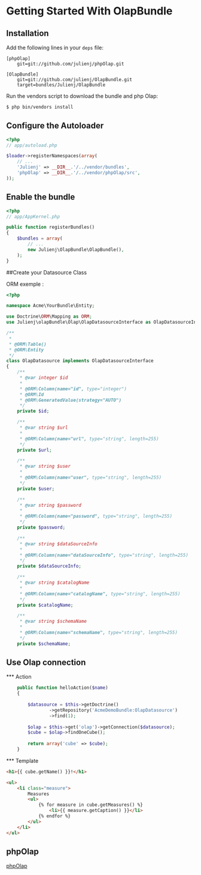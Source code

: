 Getting Started With OlapBundle
==================================


## Installation

Add the following lines in your `deps` file:

```
[phpOlap]
    git=git://github.com/julienj/phpOlap.git

[OlapBundle]
    git=git://github.com/julienj/OlapBundle.git
    target=bundles/Julienj/OlapBundle

```

Run the vendors script to download the bundle and php Olap:

``` bash
$ php bin/vendors install
```

## Configure the Autoloader

``` php
<?php
// app/autoload.php

$loader->registerNamespaces(array(
    // ...
    'Julienj' => __DIR__.'/../vendor/bundles',
    'phpOlap' => __DIR__.'/../vendor/phpOlap/src',
));
```

## Enable the bundle


``` php
<?php
// app/AppKernel.php

public function registerBundles()
{
    $bundles = array(
        // ...
        new Julienj\OlapBundle\OlapBundle(),
    );
}
```

##Create your Datasource Class

ORM exemple :

``` php
<?php

namespace Acme\YourBundle\Entity;

use Doctrine\ORM\Mapping as ORM;
use Julienj\olapBundle\Olap\OlapDatasourceInterface as OlapDatasourceInterface;

/**
 *
 * @ORM\Table()
 * @ORM\Entity
 */
class OlapDatasource implements OlapDatasourceInterface
{
    /**
     * @var integer $id
     *
     * @ORM\Column(name="id", type="integer")
     * @ORM\Id
     * @ORM\GeneratedValue(strategy="AUTO")
     */
    private $id;

    /**
     * @var string $url
     *
     * @ORM\Column(name="url", type="string", length=255)
     */
    private $url;

    /**
     * @var string $user
     *
     * @ORM\Column(name="user", type="string", length=255)
     */
    private $user;

    /**
     * @var string $password
     *
     * @ORM\Column(name="password", type="string", length=255)
     */
    private $password;

    /**
     * @var string $dataSourceInfo
     *
     * @ORM\Column(name="dataSourceInfo", type="string", length=255)
     */
    private $dataSourceInfo;

    /**
     * @var string $catalogName
     *
     * @ORM\Column(name="catalogName", type="string", length=255)
     */
    private $catalogName;

    /**
     * @var string $schemaName
     *
     * @ORM\Column(name="schemaName", type="string", length=255)
     */
    private $schemaName;
```


## Use Olap connection

*** Action
``` php
    public function helloAction($name)
    {
        
        $datasource = $this->getDoctrine()
                ->getRepository('AcmeDemoBundle:OlapDatasource')
                ->find(1);
        
        $olap = $this->get('olap')->getConnection($datasource);
        $cube = $olap->findOneCube();
        
        return array('cube' => $cube);
    }
```

*** Template

``` html
<h1>{{ cube.getName() }}!</h1>

<ul>
	<li class="measure">
		Measures
		<ul>
			{% for measure in cube.getMeasures() %}
				<li>{{ measure.getCaption() }}</li>
			{% endfor %}
		</ul>
	</li>
</ul>
```
## phpOlap

[phpOlap](https://github.com/julienj/phpOlap/blob/master/README.md)


